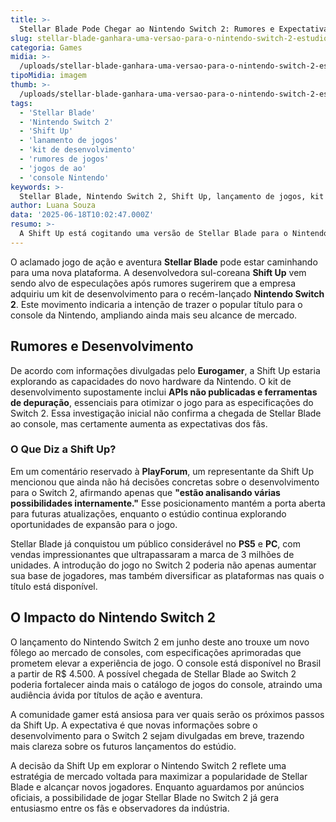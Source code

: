 ```yaml
---
title: >-
  Stellar Blade Pode Chegar ao Nintendo Switch 2: Rumores e Expectativas
slug: stellar-blade-ganhara-uma-versao-para-o-nintendo-switch-2-estudio-comenta
categoria: Games
midia: >-
  /uploads/stellar-blade-ganhara-uma-versao-para-o-nintendo-switch-2-estudio-comenta-thumb.webp
tipoMidia: imagem
thumb: >-
  /uploads/stellar-blade-ganhara-uma-versao-para-o-nintendo-switch-2-estudio-comenta-thumb.webp
tags:
  - 'Stellar Blade'
  - 'Nintendo Switch 2'
  - 'Shift Up'
  - 'lanamento de jogos'
  - 'kit de desenvolvimento'
  - 'rumores de jogos'
  - 'jogos de ao'
  - 'console Nintendo'
keywords: >-
  Stellar Blade, Nintendo Switch 2, Shift Up, lançamento de jogos, kit de desenvolvimento, rumores de jogos, jogos de ação, console Nintendo
author: Luana Souza
data: '2025-06-18T10:02:47.000Z'
resumo: >-
  A Shift Up está cogitando uma versão de Stellar Blade para o Nintendo Switch 2, após rumores sobre aquisição de um kit de desenvolvimento do console. O estúdio analisa a viabilidade do projeto, mas ainda não há confirmação oficial.
---
```


O aclamado jogo de ação e aventura **Stellar Blade** pode estar caminhando para uma nova plataforma. A desenvolvedora sul-coreana **Shift Up** vem sendo alvo de especulações após rumores sugerirem que a empresa adquiriu um kit de desenvolvimento para o recém-lançado **Nintendo Switch 2**. Este movimento indicaria a intenção de trazer o popular título para o console da Nintendo, ampliando ainda mais seu alcance de mercado.

## Rumores e Desenvolvimento

De acordo com informações divulgadas pelo **Eurogamer**, a Shift Up estaria explorando as capacidades do novo hardware da Nintendo. O kit de desenvolvimento supostamente inclui **APIs não publicadas e ferramentas de depuração**, essenciais para otimizar o jogo para as especificações do Switch 2. Essa investigação inicial não confirma a chegada de Stellar Blade ao console, mas certamente aumenta as expectativas dos fãs.

### O Que Diz a Shift Up?

Em um comentário reservado à **PlayForum**, um representante da Shift Up mencionou que ainda não há decisões concretas sobre o desenvolvimento para o Switch 2, afirmando apenas que **"estão analisando várias possibilidades internamente."** Esse posicionamento mantém a porta aberta para futuras atualizações, enquanto o estúdio continua explorando oportunidades de expansão para o jogo.

Stellar Blade já conquistou um público considerável no **PS5** e **PC**, com vendas impressionantes que ultrapassaram a marca de 3 milhões de unidades. A introdução do jogo no Switch 2 poderia não apenas aumentar sua base de jogadores, mas também diversificar as plataformas nas quais o título está disponível.

## O Impacto do Nintendo Switch 2

O lançamento do Nintendo Switch 2 em junho deste ano trouxe um novo fôlego ao mercado de consoles, com especificações aprimoradas que prometem elevar a experiência de jogo. O console está disponível no Brasil a partir de R$ 4.500. A possível chegada de Stellar Blade ao Switch 2 poderia fortalecer ainda mais o catálogo de jogos do console, atraindo uma audiência ávida por títulos de ação e aventura.

A comunidade gamer está ansiosa para ver quais serão os próximos passos da Shift Up. A expectativa é que novas informações sobre o desenvolvimento para o Switch 2 sejam divulgadas em breve, trazendo mais clareza sobre os futuros lançamentos do estúdio.

A decisão da Shift Up em explorar o Nintendo Switch 2 reflete uma estratégia de mercado voltada para maximizar a popularidade de Stellar Blade e alcançar novos jogadores. Enquanto aguardamos por anúncios oficiais, a possibilidade de jogar Stellar Blade no Switch 2 já gera entusiasmo entre os fãs e observadores da indústria.